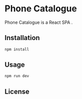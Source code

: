 # Phone Catalogue

Phone Catalogue is a React SPA .

## Installation

```bash
npm install
```

## Usage

```bash
npm run dev
```

## License
